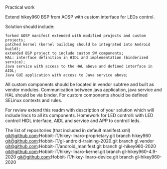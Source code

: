 Practical work

Extend hikey960 BSP from AOSP with custom interface for LEDs control.

Solution should include:

    forked AOSP manifest extended with modified projects and custom projects;
    patched kernel (kernel building should be integrated into Android build);
    extended BSP project to include custom SW components;
    HAL: interface definition in HIDL and implementation (binderized service);
    Java service with access to the HAL above and defined interface in AIDL;
    Java GUI application with access to Java service above;

All custom components should be located in vendor subtree and built as vendor modules.
Communication between java application, java service and HAL should be via binder.
For custom components should be defined SELinux contexts and rules.

For review extend this readm with description of your solution which will include lincs to all its components.
Homework for LED controll: with LED controll HIDL interface, AIDL and service and APP to controll leds.

The list of repositories (that included in default manifest.xml) git@github.com:Hobbit-iT/hikey-linaro-proprietary.git branch hikey960 git@github.com:Hobbit-iT/gl-android-training-2020.git branch gl.vendor git@github.com:Hobbit-iT/android_manifest.git branch gl-hikey960-2020 git@github.com:Hobbit-iT/hikey-linaro-kernel.git branch gl-hikey960-4.9-2020 git@github.com:Hobbit-iT/hikey-linaro-device.git branch gl-hikey960-2020